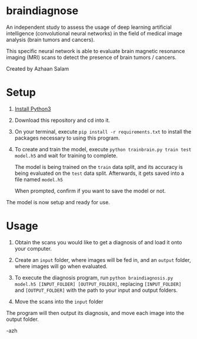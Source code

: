 # braindiagnose
An independent study to assess the usage of deep learning artificial intelligence (convolutional neural networks) in the field of medical image analysis (brain tumors and cancers). 

This specific neural network is able to evaluate brain magnetic resonance imaging (MRI) scans to detect the presence of brain tumors / cancers.

Created by Azhaan Salam
# Setup
1. [Install Python3](https://realpython.com/installing-python/)

2. Download this repository and cd into it.

3. On your terminal, execute `pip install -r requirements.txt` to install the packages necessary to using this program.

4. To create and train the model, execute `python trainbrain.py train test model.h5` and wait for training to complete.
    
    The model is being trained on the `train` data split, and its accuracy is being evaluated on the `test` data split. Afterwards, it gets saved into a file named `model.h5`
    
    When prompted, confirm if you want to save the model or not.

The model is now setup and ready for use.
# Usage

1. Obtain the scans you would like to get a diagnosis of and load it onto your computer.

2. Create an `input` folder, where images will be fed in, and an `output` folder, where images will go when evaluated.

3. To execute the diagnosis program, run `python braindiagnosis.py model.h5 [INPUT_FOLDER] [OUTPUT_FOLDER]`, replacing `[INPUT_FOLDER]` and `[OUTPUT_FOLDER]` with the path to your input and output folders.

4. Move the scans into the `input` folder

The program will then output its diagnosis, and move each image into the output folder.



-azh

